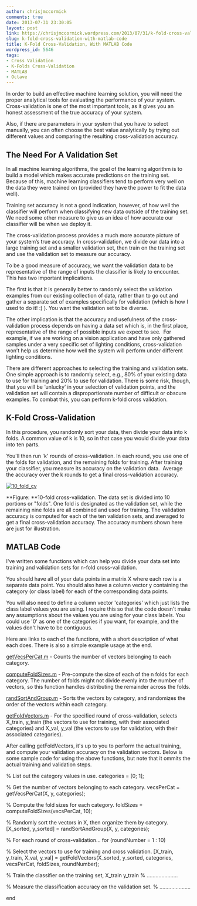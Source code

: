 ```yaml
---
author: chrisjmccormick
comments: true
date: 2013-07-31 23:30:05
layout: post
link: https://chrisjmccormick.wordpress.com/2013/07/31/k-fold-cross-validation-with-matlab-code/
slug: k-fold-cross-validation-with-matlab-code
title: K-Fold Cross-Validation, With MATLAB Code
wordpress_id: 5646
tags:
- Cross Validation
- K-Folds Cross-Validation
- MATLAB
- Octave
---
```


In order to build an effective machine learning solution, you will need the proper analytical tools for evaluating the performance of your system. Cross-validation is one of the most important tools, as it gives you an honest assessment of the true accuracy of your system.

Also, if there are parameters in your system that you have to select manually, you can often choose the best value analytically by trying out different values and comparing the resulting cross-validation accuracy.


## The Need For A Validation Set


In all machine learning algorithms, the goal of the learning algorithm is to build a model which makes accurate predictions on the training set. Because of this, machine learning classifiers tend to perform very well on the data they were trained on (provided they have the power to fit the data well).

Training set accuracy is not a good indication, however, of how well the classifier will perform when classifying new data outside of the training set. We need some other measure to give us an idea of how accurate our classifier will be when we deploy it.

The cross-validation process provides a much more accurate picture of your system’s true accuracy. In cross-validation, we divide our data into a large training set and a smaller validation set, then train on the training set and use the validation set to measure our accuracy.

To be a good measure of accuracy, we want the validation data to be representative of the range of inputs the classifier is likely to encounter.  This has two important implications.

The first is that it is generally better to randomly select the validation examples from our existing collection of data, rather than to go out and gather a separate set of examples specifically for validation (which is how I used to do it! :) ). You want the validation set to be diverse.

The other implication is that the accuracy and usefulness of the cross-validation process depends on having a data set which is, in the first place, representative of the range of possible inputs we expect to see.  For example, if we are working on a vision application and have only gathered samples under a very specific set of lighting conditions, cross-validation won’t help us determine how well the system will perform under different lighting conditions.

There are different approaches to selecting the training and validation sets. One simple approach is to randomly select, e.g., 80% of your existing data to use for training and 20% to use for validation. There is some risk, though, that you will be ‘unlucky’ in your selection of validation points, and the validation set will contain a disproportionate number of difficult or obscure examples. To combat this, you can perform k-fold cross validation.


## K-Fold Cross-Validation


In this procedure, you randomly sort your data, then divide your data into k folds. A common value of k is 10, so in that case you would divide your data into ten parts.

You'll then run 'k' rounds of cross-validation. In each round, you use one of the folds for validation, and the remaining folds for training. After training your classifier, you measure its accuracy on the validation data.  Average the accuracy over the k rounds to get a final cross-validation accuracy.

[![10_fold_cv](http://chrisjmccormick.files.wordpress.com/2013/07/10_fold_cv.png)](http://chrisjmccormick.files.wordpress.com/2013/07/10_fold_cv.png)


**Figure: **10-fold cross-validation. The data set is divided into 10 portions or "folds". One fold is designated as the validation set, while the remaining nine folds are all combined and used for training. The validation accuracy is computed for each of the ten validation sets, and averaged to get a final cross-validation accuracy. The accuracy numbers shown here are just for illustration.





## MATLAB Code


I've written some functions which can help you divide your data set into training and validation sets for n-fold cross-validation.

You should have all of your data points in a matrix X where each row is a separate data point. You should also have a column vector y containing the category (or class label) for each of the corresponding data points.

You will also need to define a column vector 'categories' which just lists the class label values you are using. I require this so that the code doesn't make any assumptions about the values you are using for your class labels. You could use '0' as one of the categories if you want, for example, and the values don't have to be contiguous.

Here are links to each of the functions, with a short description of what each does. There is also a simple example usage at the end.

[getVecsPerCat.m](https://dl.dropboxusercontent.com/u/94180423/getVecsPerCat.m) - Counts the number of vectors belonging to each category.

[computeFoldSizes.m](https://dl.dropboxusercontent.com/u/94180423/computeFoldSizes.m) - Pre-compute the size of each of the n folds for each category. The number of folds might not divide evenly into the number of vectors, so this function handles distributing the remainder across the folds.

[randSortAndGroup.m](https://dl.dropboxusercontent.com/u/94180423/randSortAndGroup.m) - Sorts the vectors by category, and randomizes the order of the vectors within each category.

[getFoldVectors.m](https://dl.dropboxusercontent.com/u/94180423/getFoldVectors.m) - For the specified round of cross-validation, selects X_train, y_train (the vectors to use for training, with their associated categories) and X_val, y_val (the vectors to use for validation, with their associated categories).

After calling getFoldVectors, it's up to you to perform the actual training, and compute your validation accuracy on the validation vectors. Below is some sample code for using the above functions, but note that it ommits the actual training and validation steps.


% List out the category values in use.
categories = [0; 1];




% Get the number of vectors belonging to each category.
vecsPerCat = getVecsPerCat(X, y, categories);




% Compute the fold sizes for each category.
foldSizes = computeFoldSizes(vecsPerCat, 10);




% Randomly sort the vectors in X, then organize them by category.
[X_sorted, y_sorted] = randSortAndGroup(X, y, categories);




% For each round of cross-validation...
for (roundNumber = 1 : 10)


% Select the vectors to use for training and cross validation.
[X_train, y_train, X_val, y_val] = getFoldVectors(X_sorted, y_sorted, categories, vecsPerCat, foldSizes, roundNumber);


% Train the classifier on the training set, X_train y_train
% .....................


% Measure the classification accuracy on the validation set.
% .....................

end
